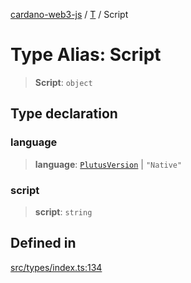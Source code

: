 [cardano-web3-js](../../../index.md) / [T](../index.md) / Script

# Type Alias: Script

> **Script**: `object`

## Type declaration

### language

> **language**: [`PlutusVersion`](PlutusVersion.md) \| `"Native"`

### script

> **script**: `string`

## Defined in

[src/types/index.ts:134](https://github.com/xray-network/cardano-web3-js/blob/main/src/types/index.ts#L134)
